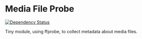 # Media File Probe

[![Dependency Status](https://david-dm.org/artheus/media-file-probe.svg)](https://david-dm.org/artheus/media-file-probe.svg)

Tiny module, using ffprobe, to collect metadata about media files.
